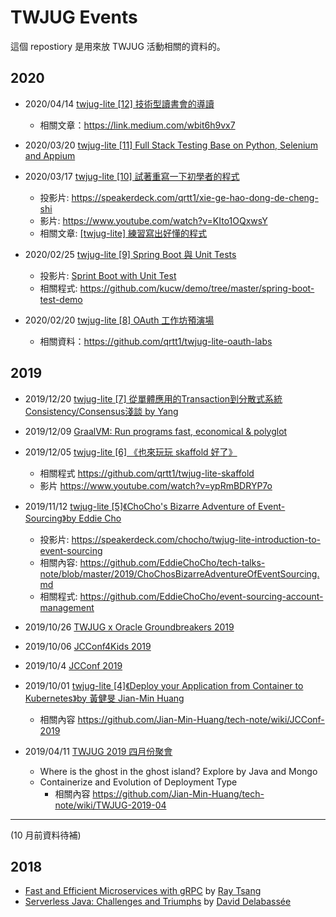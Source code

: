 # TWJUG Events

這個 repostiory 是用來放 TWJUG 活動相關的資料的。

## 2020

* 2020/04/14 [twjug-lite [12] 技術型讀書會的導讀](https://twjug.kktix.cc/events/twjug-lite-12)
  * 相關文章：https://link.medium.com/wbit6h9vx7 

* 2020/03/20 [twjug-lite [11] Full Stack Testing Base on Python, Selenium and Appium](https://twjug.kktix.cc/events/twjug-lite-11)

* 2020/03/17 [twjug-lite [10] 試著重寫一下初學者的程式](https://twjug.kktix.cc/events/twjug-lite-10)
  * 投影片: https://speakerdeck.com/qrtt1/xie-ge-hao-dong-de-cheng-shi
  * 影片: https://www.youtube.com/watch?v=KIto1OQxwsY 
  * 相關文章: [[twjug-lite] 練習寫出好懂的程式](https://medium.com/@qrtt1/twjug-lite-%E7%B7%B4%E7%BF%92%E5%AF%AB%E5%87%BA%E5%A5%BD%E6%87%82%E7%9A%84%E7%A8%8B%E5%BC%8F-6edf86102bd2)

* 2020/02/25 [twjug-lite [9] Spring Boot 與 Unit Tests](https://twjug.kktix.cc/events/twjug-lite-9)
  * 投影片: [Sprint Boot with Unit Test](https://github.com/kucw/demo/blob/master/spring-boot-test-demo/Spring%20Boot%20with%20Unit%20Test.pdf)
  * 相關程式: https://github.com/kucw/demo/tree/master/spring-boot-test-demo

* 2020/02/20 [twjug-lite [8] OAuth 工作坊預演場](https://twjug.kktix.cc/events/twjug-lite-8)
  * 相關資料：https://github.com/qrtt1/twjug-lite-oauth-labs

## 2019

* 2019/12/20 [twjug-lite [7] 從單體應用的Transaction到分散式系統Consistency/Consensus淺談 by Yang](https://twjug.kktix.cc/events/twjug-lite-7)

* 2019/12/09 [GraalVM: Run programs fast, economical & polyglot](https://twjug.kktix.cc/events/twjug201912)

* 2019/12/05 [twjug-lite [6] 《也來玩玩 skaffold 好了》](https://twjug.kktix.cc/events/twjug-lite-6)
  * 相關程式 https://github.com/qrtt1/twjug-lite-skaffold
  * 影片 https://www.youtube.com/watch?v=ypRmBDRYP7o

* 2019/11/12 [twjug-lite [5]《ChoCho's Bizarre Adventure of Event-Sourcing》by Eddie Cho](https://twjug.kktix.cc/events/twjug-lite-5)
    * 投影片: https://speakerdeck.com/chocho/twjug-lite-introduction-to-event-sourcing
    * 相關內容: https://github.com/EddieChoCho/tech-talks-note/blob/master/2019/ChoChosBizarreAdventureOfEventSourcing.md
    * 相關程式: https://github.com/EddieChoCho/event-sourcing-account-management

* 2019/10/26 [TWJUG x Oracle Groundbreakers 2019](https://twjug.kktix.cc/events/twjug-oracle-groundbreakers-2019)

* 2019/10/06 [JCConf4Kids 2019](https://twjug.kktix.cc/events/jcconf4kids-2019)

* 2019/10/4 [JCConf 2019](https://twjug.kktix.cc/events/jcconf-2019)

* 2019/10/01 [twjug-lite [4]《Deploy your Application from Container to Kubernetes》by 黃健旻 Jian-Min Huang](https://twjug.kktix.cc/events/twjug-lite-4)
  * 相關內容 https://github.com/Jian-Min-Huang/tech-note/wiki/JCConf-2019

* 2019/04/11 [TWJUG 2019 四月份聚會](https://twjug.kktix.cc/events/twjug201904)
  * Where is the ghost in the ghost island? Explore by Java and Mongo
  * Containerize and Evolution of Deployment Type
    * 相關內容 https://github.com/Jian-Min-Huang/tech-note/wiki/TWJUG-2019-04

----

(10 月前資料待補)

## 2018

* [Fast and Efficient Microservices with gRPC](2018/20181214_grpc/README.md) by [Ray Tsang](https://twitter.com/saturnism)
* [Serverless Java: Challenges and Triumphs](2018/20181217_serverless_java/README.md) by [David Delabassée](https://twitter.com/delabassee)
